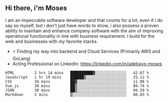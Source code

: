 ## Hi there, i'm Moses

I am an impeccable software developer and that counts for a lot, even if i do say so myself, but i don't just have words to show, i also possess a proven ability to maintain and enhance company software with the aim of improving operational functionality in line with business requirement. I build for the web and businesses with my favorite stacks.
- ⚡ Finding my way into backend and Cloud Services (Primarily AWS and GoLang)
- Acting Professional on LinkedIn: https://linkedin.com/in/adebayo-moses

<!--START_SECTION:waka-->

```text
HTML         2 hrs 14 mins   ██████████▓░░░░░░░░░░░░░░   42.67 %
JavaScript   1 hr 19 mins    ██████▒░░░░░░░░░░░░░░░░░░   25.12 %
CSS          34 mins         ██▓░░░░░░░░░░░░░░░░░░░░░░   11.08 %
Vue.js       30 mins         ██▒░░░░░░░░░░░░░░░░░░░░░░   09.74 %
JSON         30 mins         ██▒░░░░░░░░░░░░░░░░░░░░░░   09.59 %
Markdown     2 mins          ▒░░░░░░░░░░░░░░░░░░░░░░░░   00.83 %
```

<!--END_SECTION:waka-->
